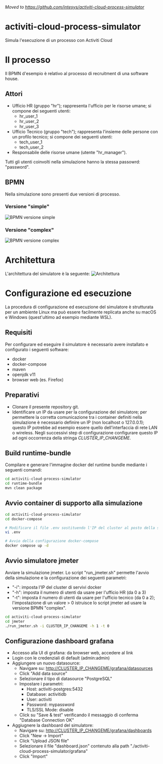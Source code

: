 *Moved to https://github.com/intesys/activiti-cloud-process-simulator*

# activiti-cloud-process-simulator
Simula l'esecuzione di un processo con Activiti Cloud

# Il processo
Il BPMN d'esempio è relativo al processo di recruitment di una software house.

## Attori
- Ufficio HR (gruppo "hr"); rappresenta l'ufficio per le risorse umane; si compone dei seguenti utenti:
	+ hr_user_1 
	+ hr_user_2
	+ hr_user_3
- Ufficio Tecnico (gruppo "tech"); rappresenta l'insieme delle persone con un profilo tecnico; si compone dei seguenti utenti:
	+ tech_user_1
	+ tech_user_2
- Responsabile delle risorse umane (utente "hr_manager").

Tutti gli utenti coinvolti nella simulazione hanno la stessa passowrd: "password".

## BPMN
Nella simulazione sono presenti due versioni di processo.

### Versione "simple"
![BPMN versione simple](https://raw.githubusercontent.com/luca86r/activiti-cloud-process-simulator/main/runtime-bundle/src/main/resources/processes/recruiting-hr-simple.svg "BPMN versione simple")


### Versione "complex"
![BPMN versione complex](https://raw.githubusercontent.com/luca86r/activiti-cloud-process-simulator/main/runtime-bundle/src/main/resources/processes/recruiting-hr-complex.svg "BPMN versione complex")


# Architettura
L'architettura del simulatore è la seguente:
![Architettura](https://github.com/luca86r/activiti-cloud-process-simulator/raw/main/components_diagram.png "Architettura")


# Configurazione ed esecuzione
La procedura di configurazione ed esecuzione del simulatore è strutturata per un ambiente Linux ma può essere facilmente replicata anche su macOS e Windows (quest'ultimo ad esempio mediante WSL).

## Requisiti
Per configurare ed eseguire il simulatore è necessario avere installato e configurato i seguenti software:
- docker
- docker-compose
- maven
- openjdk v11
- browser web (es. Firefox)

## Preparativi
- Clonare il presente repository git.
- Identificare un IP da usare per la configurazione del simulatore; per permettere la corretta comunicazione tra i container definiti nella simulazione è necessario definire un IP (non localhost o 127.0.0.1); questo IP potrebbe ad esempio essere quello dell'interfaccia di rete LAN o wireless. Negli successivi step di configurazione configurare questo IP ad ogni occorrenza della stringa *CLUSTER_IP_CHANGEME*.

## Build runtime-bundle
Compilare e generare l'immagine docker del runtime bundle mediante i seguenti comandi:
```bash
cd activiti-cloud-process-simulator
cd runtime-bundle
mvn clean package
```

## Avvio container di supporto alla simulazione
```bash
cd activiti-cloud-process-simulator
cd docker-compose

# Modificare il file .env sostituendo l'IP del cluster al posto della stringa CLUSTER_IP_CHANGEME
vi .env

# Avvio della configurazione docker-compose
docker compose up -d
```

## Avvio simulatore jmeter
Avviare la simulazione jmeter.
Lo script "run_jmeter.sh" permette l'avvio della simulazione e la configurazione dei seguenti parametri:
- "-i": imposta l'IP del cluster di servivi docker
- "-h": imposta il numero di utenti da usare per l'ufficio HR (da 0 a 3)
- "-t": imposta il numero di utenti da usare per l'ufficio tecnico (da 0 a 2); l'impostazione di un valore > 0 istruisce lo script jmeter ad usare la versione BPMN "complex".

```bash
cd activiti-cloud-process-simulator
cd jmeter
./run_jmeter.sh -i CLUSTER_IP_CHANGEME -h 1 -t 0
```

## Configurazione dashboard grafana
- Accesso alla UI di grafana: da browser web, accedere al link [](http://CLUSTER_IP_CHANGEME/grafana)
- Login con le credenziali di default (admin:admin)
- Aggiungere un nuovo datasource:
	+ Navigare su: [http://CLUSTER_IP_CHANGEME/grafana/datasources](http://CLUSTER_IP_CHANGEME/grafana/datasources)
	+ Click "Add data source"
	+ Selezionare il tipo di datasource "PostgreSQL"
	+ Impostare i parametri:
		* Host: activiti-postgres:5432
		* Database: activitidb
		* User: activiti
		* Password: mypassword
		* TLS/SSL Mode: disable
	+ Click su "Save & test" verificando il messaggio di conferma "Database Connection OK"
- Aggiugnere la dashboard del simulatore:
	+ Navigare su: [http://CLUSTER_IP_CHANGEME/grafana/dashboards](http://CLUSTER_IP_CHANGEME/grafana/dashboards)
	+ Click "New -> Import"
	+ Click "Upload JSON file"
	+ Selezionare il file "dashboard.json" contenuto alla path "./activiti-cloud-process-simulator/grafana"
	+ Click "Import"
